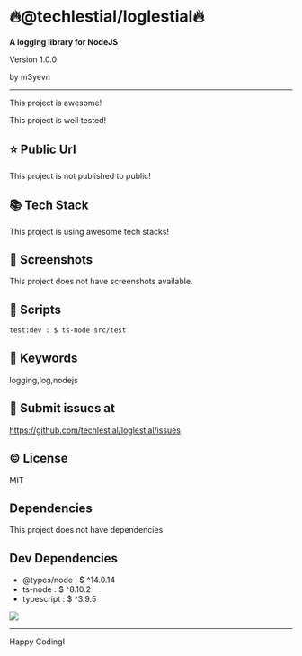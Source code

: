 # 🔥@techlestial/loglestial🔥

**A logging library for NodeJS**

<p>Version 1.0.0</p>
<p>by m3yevn</p>

<hr/>
This project is awesome!

This project is well tested!

## ⭐ Public Url

This project is not published to public!

## 📚 Tech Stack

This project is using awesome tech stacks!

## 📸 Screenshots

This project does not have screenshots available.

## 📜 Scripts

```sh
test:dev : $ ts-node src/test

```

## 🔑 Keywords

logging,log,nodejs

## 👾 Submit issues at

https://github.com/techlestial/loglestial/issues

## ©️ License

MIT

## Dependencies

This project does not have dependencies

## Dev Dependencies

 - @types/node : $ ^14.0.14
 - ts-node : $ ^8.10.2
 - typescript : $ ^3.9.5


<img src="https://cdn.dribbble.com/users/2401141/screenshots/5487982/developers-gif-showcase.gif"/>

<hr/>
Happy Coding!
